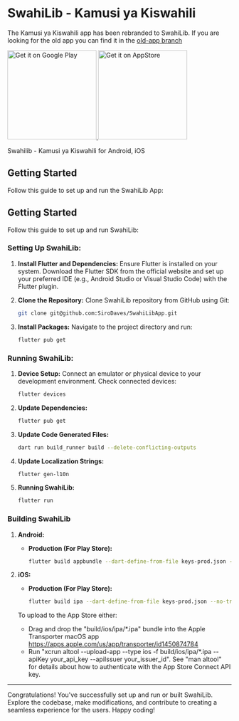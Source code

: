 # SwahiLib - Kamusi ya Kiswahili
The Kamusi ya Kiswahili app has been rebranded to SwahiLib. If you are looking for the old app you can find it in the [old-app branch](https://github.com/oyonde/SwahiLib/tree/old-app)


<a href='https://play.google.com/store/apps/details?id=com.swahilib'>
  <img alt='Get it on Google Play' src='https://play.google.com/intl/en_us/badges/images/generic/en_badge_web_generic.png' width='200'/>
</a>

<a href="https://apps.apple.com/us/app/id6446771678">
  <img alt='Get it on AppStore' src='https://linkmaker.itunes.apple.com/en-us/badge-lrg.svg?releaseDate=2019-04-02&kind=iossoftware&bubble=ios_apps' width='200'>
</a>

Swahilib - Kamusi ya Kiswahili for Android, iOS

## Getting Started

Follow this guide to set up and run the SwahiLib App:

## Getting Started

Follow this guide to set up and run SwahiLib:

### Setting Up SwahiLib:

1. **Install Flutter and Dependencies:** Ensure Flutter is installed on your system. Download the Flutter SDK from the official website and set up your preferred IDE (e.g., Android Studio or Visual Studio Code) with the Flutter plugin.

2. **Clone the Repository:** Clone SwahiLib repository from GitHub using Git:

    ```bash
    git clone git@github.com:SiroDaves/SwahiLibApp.git
    ```

3. **Install Packages:** Navigate to the project directory and run:

    ```bash
    flutter pub get
    ```

### Running SwahiLib:

1. **Device Setup:** Connect an emulator or physical device to your development environment. Check connected devices:

    ```bash
    flutter devices
    ```

2. **Update Dependencies:**

    ```bash
    flutter pub get
    ```

3. **Update Code Generated Files:**

    ```bash
    dart run build_runner build --delete-conflicting-outputs
    ```

4. **Update Localization Strings:**

    ```bash
    flutter gen-l10n
    ```
5. **Running SwahiLib:**
    ```bash
    flutter run
    ```

### Building SwahiLib

1. **Android:**

    - **Production (For Play Store):**

        ```bash
        flutter build appbundle --dart-define-from-file keys-prod.json --no-tree-shake-icons
        ```
    
2. **iOS:**

    - **Production (For Play Store):**

        ```bash
        flutter build ipa --dart-define-from-file keys-prod.json --no-tree-shake-icons
        ```
    To upload to the App Store either:
    - Drag and drop the "build/ios/ipa/*.ipa" bundle into the Apple Transporter macOS app https://apps.apple.com/us/app/transporter/id1450874784
    - Run "xcrun altool --upload-app --type ios -f build/ios/ipa/*.ipa --apiKey your_api_key --apiIssuer your_issuer_id".
       See "man altool" for details about how to authenticate with the App Store Connect API key.

---

Congratulations! You've successfully set up and run or built SwahiLib. Explore the codebase, make modifications, and contribute to creating a seamless experience for the users. Happy coding!